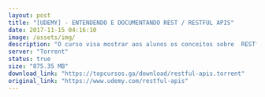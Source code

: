 ```yaml
---
layout: post
title: "[UDEMY] - ENTENDENDO E DOCUMENTANDO REST / RESTFUL APIS"
date: 2017-11-15 04:16:10
image: /assets/img/
description: "O curso visa mostrar aos alunos os conceitos sobre  RESTful APIs, bem como documentá-lo no intuito de facilitar a criação de APIs RESTful em qualquer linguagem de programação. O mesmo está dividido em 2 módulos, onde o primeiros falaremos sobre todos os conceitos que permeiam as RESTful APIs e o segundo faremos o uso do framework Swagger para documentar uma API."
server: "Torrent"
status: true
size: "875.35 MB"
download_link: "https://topcursos.ga/download/restful-apis.torrent"
original_link: "https://www.udemy.com/restful-apis"
---
```

